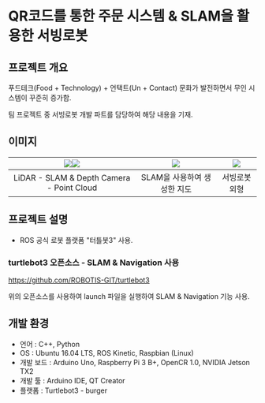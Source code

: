 # QR코드를 통한 주문 시스템 & SLAM을 활용한 서빙로봇
## 프로젝트 개요
푸드테크(Food + Technology) + 언택트(Un + Contact) 문화가 발전하면서 무인 시스템이 꾸준히 증가함.   
   
팀 프로젝트 중 서빙로봇 개발 파트를 담당하여 해당 내용을 기재.

## 이미지
| <img src="https://user-images.githubusercontent.com/44526808/103449922-64b03c00-4cf2-11eb-8b2e-d51cc7a63666.png"></img><img src="https://user-images.githubusercontent.com/44526808/103449929-772a7580-4cf2-11eb-8ac4-bc6cc00a395d.png"></img> | <img src="https://user-images.githubusercontent.com/44526808/103449947-aa6d0480-4cf2-11eb-8993-818a9addf431.png"></img> | <img src="https://user-images.githubusercontent.com/44526808/103449906-23b82780-4cf2-11eb-9e1a-f85217ff70c1.png"></img> |
|:---:|:---:|:---:|
| LiDAR - SLAM & Depth Camera - Point Cloud | SLAM을 사용하여 생성한 지도 | 서빙로봇 외형 |

## 프로젝트 설명
+ ROS 공식 로봇 플랫폼 "터틀봇3" 사용.

### turtlebot3 오픈소스 - SLAM & Navigation 사용

https://github.com/ROBOTIS-GIT/turtlebot3

위의 오픈소스를 사용하여 launch 파일을 실행하여 SLAM & Navigation 기능 사용.

## 개발 환경
+ 언어 : C++, Python
+ OS : Ubuntu 16.04 LTS, ROS Kinetic, Raspbian (Linux)
+ 개발 보드 : Arduino Uno, Raspberry Pi 3 B+, OpenCR 1.0, NVIDIA Jetson TX2
+ 개발 툴 : Arduino IDE, QT Creator
+ 플랫폼 : Turtlebot3 - burger
